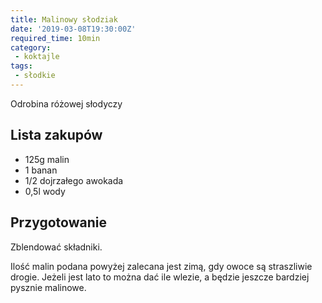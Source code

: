 ```yaml
---
title: Malinowy słodziak
date: '2019-03-08T19:30:00Z'
required_time: 10min
category:
 - koktajle
tags:
 - słodkie
---
```


Odrobina różowej słodyczy

<!---- splitter ---->

## Lista zakupów

- 125g malin
- 1 banan
- 1/2 dojrzałego awokada
- 0,5l wody

<!---- splitter ---->

## Przygotowanie

Zblendować składniki.

Ilość malin podana powyżej zalecana jest zimą, gdy owoce są straszliwie drogie. Jeżeli jest lato to można dać ile wlezie, a będzie jeszcze bardziej pysznie malinowe.